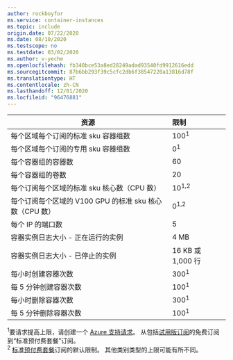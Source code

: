 ```yaml
---
author: rockboyfor
ms.service: container-instances
ms.topic: include
origin.date: 07/22/2020
ms.date: 08/10/2020
ms.testscope: no
ms.testdate: 03/02/2020
ms.author: v-yeche
ms.openlocfilehash: fb340bce53a8ed28249adad93540fd9912616edd
ms.sourcegitcommit: 87b6bb293f39c5cfc2db6f38547220a13816d78f
ms.translationtype: HT
ms.contentlocale: zh-CN
ms.lasthandoff: 12/01/2020
ms.locfileid: "96476881"
---
```

| 资源 | 限制 |
| --- | :--- |
| 每个区域每个订阅的标准 sku 容器组数 | 100<sup>1</sup> |
| 每个区域每个订阅的专用 sku 容器组数 | 0<sup>1</sup> |
| 每个容器组的容器数 | 60 |
| 每个容器组的卷数 | 20 |
| 每个订阅每个区域的标准 sku 核心数（CPU 数） | 10<sup>1,2</sup> | 
| 每个订阅每个区域的 V100 GPU 的标准 sku 核心数（CPU 数） | 0<sup>1,2</sup> |
| 每个 IP 的端口数 | 5 |
| 容器实例日志大小 - 正在运行的实例 | 4 MB |
| 容器实例日志大小 - 已停止的实例 | 16 KB 或 1,000 行 |
| 每小时创建容器次数 |300<sup>1</sup> |
| 每 5 分钟创建容器次数 | 100<sup>1</sup> |
| 每小时删除容器次数 | 300<sup>1</sup> |
| 每 5 分钟删除容器次数 | 100<sup>1</sup> |

<!--ONLY AVAILABLE ON V100 TO MATCH NCv3-->

<sup>1</sup>要请求提高上限，请创建一个 [Azure 支持请求][azure-support]。 从包括[试用版订阅](https://www.microsoft.com/china/azure/index.html?fromtype=cn)的免费订阅到“标准预付费套餐”订阅。<br />
<sup>2</sup> [标准预付费套餐](https://www.microsoft.com/china/azure/index.html?fromtype=cn)订阅的默认限制。 其他类别类型的上限可能有所不同。<br/>

<!-- LINKS - External -->

[azure-support]: https://support.azure.cn/support/support-azure/

<!-- Update_Description: update meta properties, wording update, update link -->